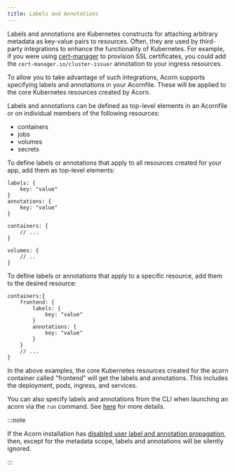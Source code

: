 ```yaml
---
title: Labels and Annotations
---
```


Labels and annotations are Kubernetes constructs for attaching arbitrary metadata as key-value pairs to resources. Often, they are used by third-party integrations to enhance the functionality of Kubernetes. For example, if you were using [cert-manager](https://cert-manager.io/docs/) to provision SSL certificates, you could add the `cert-manager.io/cluster-issuer` annotation to your ingress resources.

To allow you to take advantage of such integrations, Acorn supports specifying labels and annotations in your Acornfile. These will be applied to the core Kubernetes resources created by Acorn.

Labels and annotations can be defined as top-level elements in an Acornfile or on individual members of the following resources:
- containers
- jobs
- volumes
- secrets

To define labels or annotations that apply to all resources created for your app, add them as top-level elements:
```acorn
labels: {
    key: "value"
}
annotations: {
    key: "value"
}

containers: {
    // ...
}

volumes: {
    // ..
}
```

To define labels or annotations that apply to a specific resource, add them to the desired resource:
```acorn
containers:{
    frontend: {
        labels: {
            key: "value"
        }
        annotations: {
            key: "value"
        }
    }
    // ...
}
```
In the above examples, the core Kubernetes resources created for the acorn container called "frontend" will get the labels and annotations. This includes the deployment, pods, ingress, and services.

You can also specify labels and annotations from the CLI when launching an acorn via the `run` command. See [here](50-running/20-labels.md) for more details.

:::note

If the Acorn installation has [disabled user label and annotation propagation](30-installation/02-options.md#ignoring-user-defined-labels-and-annotations), then, except for the metadata scope, labels and annotations will be silently ignored.

:::